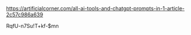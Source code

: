 https://artificialcorner.com/all-ai-tools-and-chatgpt-prompts-in-1-article-2c57c986a639


RqfU-n7Su!T+kf-$mn